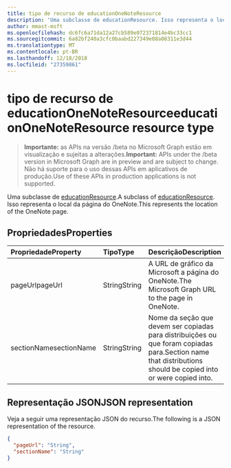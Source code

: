 ```yaml
---
title: tipo de recurso de educationOneNoteResource
description: 'Uma subclasse de educationResource. Isso representa o local da página do OneNote.  '
author: mmast-msft
ms.openlocfilehash: dc6fc6a71da12a27cb589e072371814e4bc33cc1
ms.sourcegitcommit: 6a82bf240a3cfc0baabd227349e08a08311e3d44
ms.translationtype: MT
ms.contentlocale: pt-BR
ms.lasthandoff: 12/18/2018
ms.locfileid: "27359861"
---
```

# <a name="educationonenoteresource-resource-type"></a><span data-ttu-id="9c854-104">tipo de recurso de educationOneNoteResource</span><span class="sxs-lookup"><span data-stu-id="9c854-104">educationOneNoteResource resource type</span></span>

> <span data-ttu-id="9c854-105">**Importante:** as APIs na versão /beta no Microsoft Graph estão em visualização e sujeitas a alterações.</span><span class="sxs-lookup"><span data-stu-id="9c854-105">**Important:** APIs under the /beta version in Microsoft Graph are in preview and are subject to change.</span></span> <span data-ttu-id="9c854-106">Não há suporte para o uso dessas APIs em aplicativos de produção.</span><span class="sxs-lookup"><span data-stu-id="9c854-106">Use of these APIs in production applications is not supported.</span></span>

<span data-ttu-id="9c854-107">Uma subclasse de [educationResource](educationresource.md).</span><span class="sxs-lookup"><span data-stu-id="9c854-107">A subclass of [educationResource](educationresource.md).</span></span> <span data-ttu-id="9c854-108">Isso representa o local da página do OneNote.</span><span class="sxs-lookup"><span data-stu-id="9c854-108">This represents the location of the OneNote page.</span></span>  

## <a name="properties"></a><span data-ttu-id="9c854-109">Propriedades</span><span class="sxs-lookup"><span data-stu-id="9c854-109">Properties</span></span>
| <span data-ttu-id="9c854-110">Propriedade</span><span class="sxs-lookup"><span data-stu-id="9c854-110">Property</span></span>     | <span data-ttu-id="9c854-111">Tipo</span><span class="sxs-lookup"><span data-stu-id="9c854-111">Type</span></span>   |<span data-ttu-id="9c854-112">Descrição</span><span class="sxs-lookup"><span data-stu-id="9c854-112">Description</span></span>|
|:---------------|:--------|:----------|
|<span data-ttu-id="9c854-113">pageUrl</span><span class="sxs-lookup"><span data-stu-id="9c854-113">pageUrl</span></span>|<span data-ttu-id="9c854-114">String</span><span class="sxs-lookup"><span data-stu-id="9c854-114">String</span></span>|<span data-ttu-id="9c854-115">A URL de gráfico da Microsoft a página do OneNote.</span><span class="sxs-lookup"><span data-stu-id="9c854-115">The Microsoft Graph URL to the page in OneNote.</span></span>|
|<span data-ttu-id="9c854-116">sectionName</span><span class="sxs-lookup"><span data-stu-id="9c854-116">sectionName</span></span>|<span data-ttu-id="9c854-117">String</span><span class="sxs-lookup"><span data-stu-id="9c854-117">String</span></span>|<span data-ttu-id="9c854-118">Nome da seção que devem ser copiadas para distribuições ou que foram copiadas para.</span><span class="sxs-lookup"><span data-stu-id="9c854-118">Section name that distributions should be copied into or were copied into.</span></span>|

## <a name="json-representation"></a><span data-ttu-id="9c854-119">Representação JSON</span><span class="sxs-lookup"><span data-stu-id="9c854-119">JSON representation</span></span>

<span data-ttu-id="9c854-120">Veja a seguir uma representação JSON do recurso.</span><span class="sxs-lookup"><span data-stu-id="9c854-120">The following is a JSON representation of the resource.</span></span>

<!-- {
  "blockType": "resource",
  "optionalProperties": [

  ],
  "@odata.type": "microsoft.graph.educationOneNoteResource"
}-->

```json
{
  "pageUrl": "String",
  "sectionName": "String"
}

```

<!-- uuid: 8fcb5dbc-d5aa-4681-8e31-b001d5168d79
2015-10-25 14:57:30 UTC -->
<!-- {
  "type": "#page.annotation",
  "description": "educationOneNoteResource resource",
  "keywords": "",
  "section": "documentation",
  "tocPath": ""
}-->

